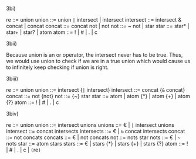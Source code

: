 3bi)

re ::= union
union ::= union `|` intersect | intersect
intersect ::= intersect & concat | concat
concat ::= concat not | not
not ::= ~ not | star
star ::= star* | star+ | star? | atom
atom ::= ! | # | . | c

3bii)

Because union is an or operator, the intersect never has to be true. Thus, we would use union to check if we are in a true union which would cause us to infinitely keep checking if union is right.

3biii)

re ::= union
union ::= intersect {`|` intersect}
intersect ::= concat {`&` concat}
concat ::= not {not}
not ::= {~} star
star ::= atom | atom {*} | atom {+} | atom {?}
atom ::= ! | # | . | c

3biv)

re ::= union
union ::= intersect unions
unions ::= € | `|` intersect unions
intersect ::= concat intersects
intersects ::= € | `&` concat intersects
concat ::= not concats
concats ::= € | not concats
not ::= nots star
nots ::= € | `~` nots
star ::= atom stars
stars ::= € | stars {*} | stars {+} | stars {?}
atom ::= ! | # | . | c | `(`re`)`
